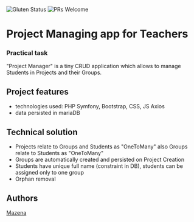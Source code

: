 ![Gluten Status](https://img.shields.io/badge/Gluten-Free-green.svg)
![PRs Welcome](https://img.shields.io/badge/PRs-welcome-brightgreen.svg)

# Project Managing app for Teachers

### Practical task

"Project Manager" is a tiny CRUD application which allows to manage Students in Projects and their Groups.

## Project features

- technologies used: PHP Symfony, Bootstrap, CSS, JS Axios
- data persisted in mariaDB

## Technical solution

- Projects relate to Groups and Students as "OneToMany" also Groups relate to Students as "OneToMany"
- Groups are automatically created and persisted on Project Creation
- Students have unique full name (constraint in DB), students can be assigned only to one group 
- Orphan removal 

## Authors

[Mazena](https://github.com/SkajaQ)
